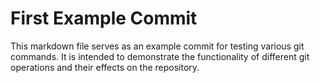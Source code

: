 # First Example Commit

This markdown file serves as an example commit for testing various git commands. It is intended to demonstrate the functionality of different git operations and their effects on the repository.